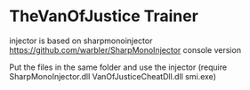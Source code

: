 # TheVanOfJustice Trainer

injector is based on sharpmonoinjector
https://github.com/warbler/SharpMonoInjector
console version

Put the files in the same folder and use the injector
(require SharpMonoInjector.dll VanOfJusticeCheatDll.dll smi.exe)
